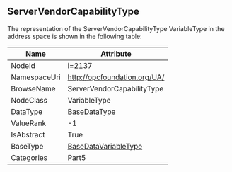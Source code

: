 <!-- objecttype -->
## ServerVendorCapabilityType
  
<!-- end of text -->
The representation of the ServerVendorCapabilityType VariableType in the address space is shown in the following table:  

|Name|Attribute|
|---|---|
|NodeId|i=2137|
|NamespaceUri|http://opcfoundation.org/UA/|
|BrowseName|ServerVendorCapabilityType|
|NodeClass|VariableType|
|DataType|[BaseDataType](../../../Part3/DataTypes/BaseDataType/readme.md)|
|ValueRank|-1|
|IsAbstract|True|
|BaseType|[BaseDataVariableType](../../../Part5/VariableTypes/BaseDataVariableType/readme.md)|
|Categories|Part5|

